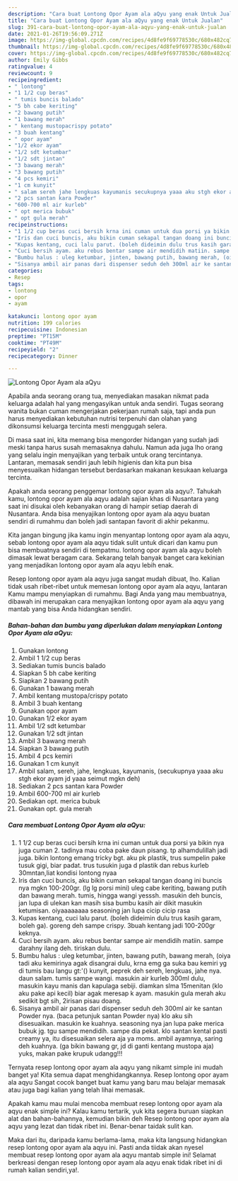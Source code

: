 ```yaml
---
description: "Cara buat Lontong Opor Ayam ala aQyu yang enak Untuk Jualan"
title: "Cara buat Lontong Opor Ayam ala aQyu yang enak Untuk Jualan"
slug: 391-cara-buat-lontong-opor-ayam-ala-aqyu-yang-enak-untuk-jualan
date: 2021-01-26T19:56:09.271Z
image: https://img-global.cpcdn.com/recipes/4d8fe9f69778530c/680x482cq70/lontong-opor-ayam-ala-aqyu-foto-resep-utama.jpg
thumbnail: https://img-global.cpcdn.com/recipes/4d8fe9f69778530c/680x482cq70/lontong-opor-ayam-ala-aqyu-foto-resep-utama.jpg
cover: https://img-global.cpcdn.com/recipes/4d8fe9f69778530c/680x482cq70/lontong-opor-ayam-ala-aqyu-foto-resep-utama.jpg
author: Emily Gibbs
ratingvalue: 4
reviewcount: 9
recipeingredient:
- " lontong"
- "1 1/2 cup beras"
- " tumis buncis balado"
- "5 bh cabe keriting"
- "2 bawang putih"
- "1 bawang merah"
- " kentang mustopacrispy potato"
- "3 buah kentang"
- " opor ayam"
- "1/2 ekor ayam"
- "1/2 sdt ketumbar"
- "1/2 sdt jintan"
- "3 bawang merah"
- "3 bawang putih"
- "4 pcs kemiri"
- "1 cm kunyit"
- " salam sereh jahe lengkuas kayumanis secukupnya yaaa aku stgh ekor ayam jd yaaa seimut mgkn deh"
- "2 pcs santan kara Powder"
- "600-700 ml air kurleb"
- " opt merica bubuk"
- " opt gula merah"
recipeinstructions:
- "1 1/2 cup beras cuci bersih krna ini cuman untuk dua porsi ya bikin nya juga cuman 2. tadinya mau coba pake daun pisang. tp alhamdulillah jadi juga. bikin lontong emang tricky bgt. aku pk plastik, trus sumpelin pake tusuk gigi, biar padat. trus tusukin juga d plastik dan rebus kurleb 30mntan,liat kondisi lontong nyaa"
- "Iris dan cuci buncis, aku bikin cuman sekapal tangan doang ini buncis nya mgkn 100-200gr. (lg lg porsi mini) uleg cabe keriting, bawang putih dan bawang merah. tumis, hingga wangi yesssh. masukin deh buncis, jan lupa di ulekan kan masih sisa bumbu kasih air dikit masukin ketumisan. oiyaaaaaaaa seasoning jan lupa cicip cicip rasa"
- "Kupas kentang, cuci lalu parut. (boleh dideimin dulu trus kasih garam, boleh ga). goreng deh sampe crispy. 3buah kentang jadi 100-200gr keknya."
- "Cuci bersih ayam. aku rebus bentar sampe air mendidih matiin. sampe darahny ilang deh. tiriskan dulu."
- "Bumbu halus : uleg ketumbar, jinten, bawang putih, bawang merah, (oiya tadi aku kemirinya agak disangrai dulu, krna emg ga suka bau kemiri yg di tumis bau langu gt:&#39;() kunyit, peprek deh sereh, lengkuas, jahe nya. daun salam. tumis sampe wangi. masukin air kurleb 300ml dulu, masukin kayu manis dan kapulaga sebiji. diamkan slma 15menitan (klo aku pake api kecil) biar agak meresap k ayam. masukin gula merah aku sedikit bgt sih, 2irisan pisau doang."
- "Sisanya ambil air panas dari dispenser seduh deh 300ml air ke santan Powder nya. (baca petunjuk santan Powder nya) klo aku sih disesuaikan. masukin ke kuahnya. seasoning nya jan lupa pake merica bubuk jg. tgu sampe mendidih. sampe dia pekat. klo santan kental pasti creamy ya, itu disesuaikan selera aja ya moms. ambil ayamnya, saring deh kuahnya. (ga bikin bawang gr, jd di ganti kentang mustopa aja) yuks, makan pake krupuk udangg!!!"
categories:
- Resep
tags:
- lontong
- opor
- ayam

katakunci: lontong opor ayam 
nutrition: 199 calories
recipecuisine: Indonesian
preptime: "PT15M"
cooktime: "PT49M"
recipeyield: "2"
recipecategory: Dinner

---
```



![Lontong Opor Ayam ala aQyu](https://img-global.cpcdn.com/recipes/4d8fe9f69778530c/680x482cq70/lontong-opor-ayam-ala-aqyu-foto-resep-utama.jpg)

Apabila anda seorang orang tua, menyediakan masakan nikmat pada keluarga adalah hal yang mengasyikan untuk anda sendiri. Tugas seorang  wanita bukan cuman mengerjakan pekerjaan rumah saja, tapi anda pun harus menyediakan kebutuhan nutrisi terpenuhi dan olahan yang dikonsumsi keluarga tercinta mesti menggugah selera.

Di masa  saat ini, kita memang bisa mengorder hidangan yang sudah jadi meski tanpa harus susah memasaknya dahulu. Namun ada juga lho orang yang selalu ingin menyajikan yang terbaik untuk orang tercintanya. Lantaran, memasak sendiri jauh lebih higienis dan kita pun bisa menyesuaikan hidangan tersebut berdasarkan makanan kesukaan keluarga tercinta. 



Apakah anda seorang penggemar lontong opor ayam ala aqyu?. Tahukah kamu, lontong opor ayam ala aqyu adalah sajian khas di Nusantara yang saat ini disukai oleh kebanyakan orang di hampir setiap daerah di Nusantara. Anda bisa menyajikan lontong opor ayam ala aqyu buatan sendiri di rumahmu dan boleh jadi santapan favorit di akhir pekanmu.

Kita jangan bingung jika kamu ingin menyantap lontong opor ayam ala aqyu, sebab lontong opor ayam ala aqyu tidak sulit untuk dicari dan kamu pun bisa membuatnya sendiri di tempatmu. lontong opor ayam ala aqyu boleh dimasak lewat beragam cara. Sekarang telah banyak banget cara kekinian yang menjadikan lontong opor ayam ala aqyu lebih enak.

Resep lontong opor ayam ala aqyu juga sangat mudah dibuat, lho. Kalian tidak usah ribet-ribet untuk memesan lontong opor ayam ala aqyu, lantaran Kamu mampu menyiapkan di rumahmu. Bagi Anda yang mau membuatnya, dibawah ini merupakan cara menyajikan lontong opor ayam ala aqyu yang mantab yang bisa Anda hidangkan sendiri.

<!--inarticleads1-->

##### Bahan-bahan dan bumbu yang diperlukan dalam menyiapkan Lontong Opor Ayam ala aQyu:

1. Gunakan  lontong
1. Ambil 1 1/2 cup beras
1. Sediakan  tumis buncis balado
1. Siapkan 5 bh cabe keriting
1. Siapkan 2 bawang putih
1. Gunakan 1 bawang merah
1. Ambil  kentang mustopa/crispy potato
1. Ambil 3 buah kentang
1. Gunakan  opor ayam
1. Gunakan 1/2 ekor ayam
1. Ambil 1/2 sdt ketumbar
1. Gunakan 1/2 sdt jintan
1. Ambil 3 bawang merah
1. Siapkan 3 bawang putih
1. Ambil 4 pcs kemiri
1. Gunakan 1 cm kunyit
1. Ambil  salam, sereh, jahe, lengkuas, kayumanis, (secukupnya yaaa aku stgh ekor ayam jd yaaa seimut mgkn deh)
1. Sediakan 2 pcs santan kara Powder
1. Ambil 600-700 ml air kurleb
1. Sediakan  opt. merica bubuk
1. Gunakan  opt. gula merah




<!--inarticleads2-->

##### Cara membuat Lontong Opor Ayam ala aQyu:

1. 1 1/2 cup beras cuci bersih krna ini cuman untuk dua porsi ya bikin nya juga cuman 2. tadinya mau coba pake daun pisang. tp alhamdulillah jadi juga. bikin lontong emang tricky bgt. aku pk plastik, trus sumpelin pake tusuk gigi, biar padat. trus tusukin juga d plastik dan rebus kurleb 30mntan,liat kondisi lontong nyaa
1. Iris dan cuci buncis, aku bikin cuman sekapal tangan doang ini buncis nya mgkn 100-200gr. (lg lg porsi mini) uleg cabe keriting, bawang putih dan bawang merah. tumis, hingga wangi yesssh. masukin deh buncis, jan lupa di ulekan kan masih sisa bumbu kasih air dikit masukin ketumisan. oiyaaaaaaaa seasoning jan lupa cicip cicip rasa
1. Kupas kentang, cuci lalu parut. (boleh dideimin dulu trus kasih garam, boleh ga). goreng deh sampe crispy. 3buah kentang jadi 100-200gr keknya.
1. Cuci bersih ayam. aku rebus bentar sampe air mendidih matiin. sampe darahny ilang deh. tiriskan dulu.
1. Bumbu halus : uleg ketumbar, jinten, bawang putih, bawang merah, (oiya tadi aku kemirinya agak disangrai dulu, krna emg ga suka bau kemiri yg di tumis bau langu gt:&#39;() kunyit, peprek deh sereh, lengkuas, jahe nya. daun salam. tumis sampe wangi. masukin air kurleb 300ml dulu, masukin kayu manis dan kapulaga sebiji. diamkan slma 15menitan (klo aku pake api kecil) biar agak meresap k ayam. masukin gula merah aku sedikit bgt sih, 2irisan pisau doang.
1. Sisanya ambil air panas dari dispenser seduh deh 300ml air ke santan Powder nya. (baca petunjuk santan Powder nya) klo aku sih disesuaikan. masukin ke kuahnya. seasoning nya jan lupa pake merica bubuk jg. tgu sampe mendidih. sampe dia pekat. klo santan kental pasti creamy ya, itu disesuaikan selera aja ya moms. ambil ayamnya, saring deh kuahnya. (ga bikin bawang gr, jd di ganti kentang mustopa aja) yuks, makan pake krupuk udangg!!!




Ternyata resep lontong opor ayam ala aqyu yang nikamt simple ini mudah banget ya! Kita semua dapat menghidangkannya. Resep lontong opor ayam ala aqyu Sangat cocok banget buat kamu yang baru mau belajar memasak atau juga bagi kalian yang telah lihai memasak.

Apakah kamu mau mulai mencoba membuat resep lontong opor ayam ala aqyu enak simple ini? Kalau kamu tertarik, yuk kita segera buruan siapkan alat dan bahan-bahannya, kemudian bikin deh Resep lontong opor ayam ala aqyu yang lezat dan tidak ribet ini. Benar-benar taidak sulit kan. 

Maka dari itu, daripada kamu berlama-lama, maka kita langsung hidangkan resep lontong opor ayam ala aqyu ini. Pasti anda tiidak akan nyesel membuat resep lontong opor ayam ala aqyu mantab simple ini! Selamat berkreasi dengan resep lontong opor ayam ala aqyu enak tidak ribet ini di rumah kalian sendiri,ya!.

